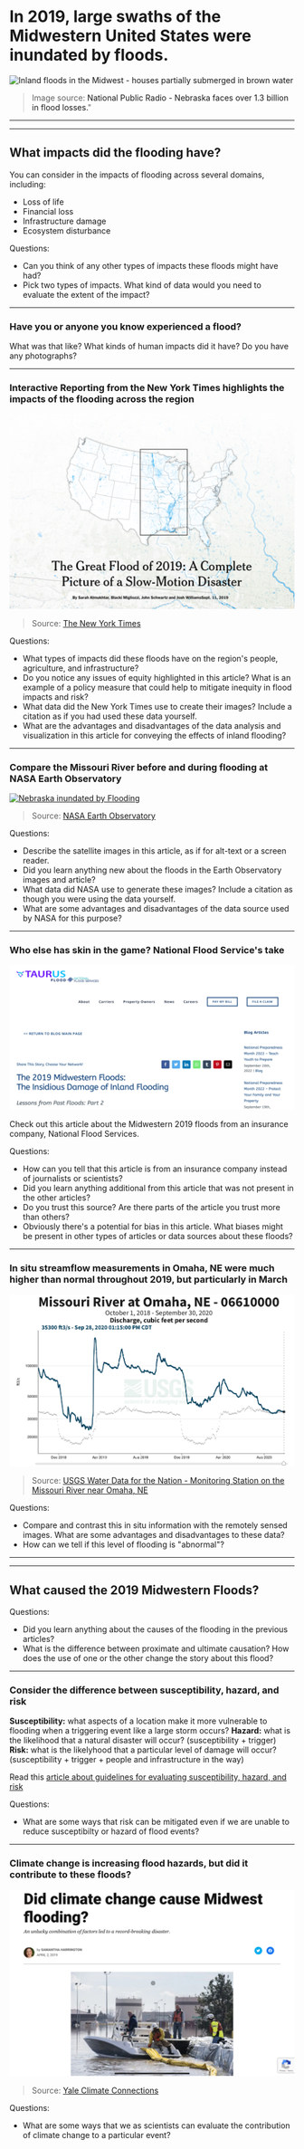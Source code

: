 # In 2019, large swaths of the Midwestern United States were inundated by floods.

![Inland floods in the Midwest - houses partially submerged in brown water](https://media.npr.org/assets/img/2019/03/21/ap_19079767967884-312c5c4cd8f95e7f8614d4740f1f6fcabada7a04-s1100-c50.jpg)

> Image source: <a src=https://www.npr.org/2019/03/21/705408364/nebraska-faces-over-1-3-billion-in-flood-losses target="_blank"> National Public Radio - Nebraska faces over 1.3 billion in flood losses.</a>"

---
---

## What impacts did the flooding have?

You can consider in the impacts of flooding across several domains, including:
  * Loss of life
  * Financial loss
  * Infrastructure damage
  * Ecosystem disturbance

Questions:
  * Can you think of any other types of impacts these floods might have had? 
  * Pick two types of impacts. What kind of data would you need to evaluate the extent of the impact?

---

### Have you or anyone you know experienced a flood?

What was that like? What kinds of human impacts did it have? Do you have any photographs?

---

### Interactive Reporting from the New York Times highlights the impacts of the flooding across the region

[![Midwest Flooding Interactive Reporting](image.png)](https://www.nytimes.com/interactive/2019/09/11/us/midwest-flooding.html")

> Source: [The New York Times](https://www.nytimes.com/interactive/2019/09/11/us/midwest-flooding.html)

Questions:
* What types of impacts did these floods have on the region's people, agriculture, and infrastructure?
* Do you notice any issues of equity highlighted in this article? What is an example of a policy measure that could help to mitigate inequity in flood impacts and risk?
* What data did the New York Times use to create their images? Include a citation as if you had used these data yourself.
* What are the advantages and disadvantages of the data analysis and visualization in this article for conveying the effects of inland flooding?

---

### Compare the Missouri River before and during flooding at NASA Earth Observatory

[![Nebraska inundated by Flooding](image-1.png)](https://earthobservatory.nasa.gov/images/144691/historic-floods-inundate-nebraska)

> Source: [NASA Earth Observatory](https://earthobservatory.nasa.gov/images/144691/historic-floods-inundate-nebraska)

Questions:
  * Describe the satellite images in this article, as if for alt-text or a screen reader.
  * Did you learn anything new about the floods in the Earth Observatory images and article?
  * What data did NASA use to generate these images? Include a citation as though you were using the data yourself.
  * What are some advantages and disadvantages of the data source used by NASA for this purpose?

---

### Who else has skin in the game? National Flood Service's take

[![Blog about the Midwestern 2019 floods from an insurance company's website](image-2.png)](https://nationalfloodservices.com/blog/the-2019-midwestern-floods-the-insidious-damage-of-inland-flooding/)

Check out this article about the Midwestern 2019 floods from an insurance company, National Flood Services.

Questions:
  * How can you tell that this article is from an insurance company instead of journalists or scientists?
  * Did you learn anything additional from this article that was not present in the other articles?
  * Do you trust this source? Are there parts of the article you trust more than others?
  * Obviously there's a potential for bias in this article. What biases might be present in other types of articles or data sources about these floods?

---

### In situ streamflow measurements in Omaha, NE were much higher than normal throughout 2019, but particularly in March

[![Streamflow on the Missouri River at Omaha, NE. Streamflow was much higher throughout 2019 than the previous year](image-4.png)](https://waterdata.usgs.gov/monitoring-location/06610000/#parameterCode%253D00065%2526showMedian%253Dtrue%2526startDT%253D2018-10-01%2526endDT%253D2020-09-30)

> Source: [USGS Water Data for the Nation - Monitoring Station on the Missouri River near Omaha, NE](https://waterdata.usgs.gov/monitoring-location/06610000/#parameterCode%253D00065%2526showMedian%253Dtrue%2526startDT%253D2018-10-01%2526endDT%253D2020-09-30)

Questions:
  * Compare and contrast this in situ information with the remotely sensed images. What are some advantages and disadvantages to these data?
  * How can we tell if this level of flooding is "abnormal"?

---
---

## What caused the 2019 Midwestern Floods?

Questions:
  * Did you learn anything about the causes of the flooding in the previous articles?
  * What is the difference between proximate and ultimate causation? How does the use of one or the other change the story about this flood?

---

### Consider the difference between susceptibility, hazard, and risk

**Susceptibility:** what aspects of a location make it more vulnerable to flooding when a triggering event like a large storm occurs?
**Hazard:** what is the likelihood that a natural disaster will occur? (susceptibility + trigger)
**Risk:** what is the likelyhood that a particular level of damage will occur? (susceptibility + trigger + people and infrastructure in the way)

Read this [article about guidelines for evaluating susceptibility, hazard, and risk](https://www.sciencedirect.com/science/article/pii/S0013795208001762)

Questions:
  * What are some ways that risk can be mitigated even if we are unable to reduce susceptibilty or hazard of flood events?

---

### Climate change is increasing flood hazards, but did it contribute to these floods?

[![Image of floods in an article about increased flood hazards](image-5.png)](https://yaleclimateconnections.org/2019/04/did-climate-change-cause-midwest-flooding/)

> Source: [Yale Climate Connections](https://yaleclimateconnections.org/2019/04/did-climate-change-cause-midwest-flooding/)

Questions:
  * What are some ways that we as scientists can evaluate the contribution of climate change to a particular event?
